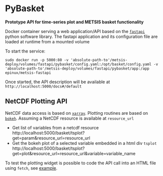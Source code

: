 # PyBasket
**Prototype API for time-series plot and METSIS basket functionality**

Docker container serving a web application/API based on the [`fastapi`](https://fastapi.tiangolo.com/) python software library. 
The fastapi application and its configuration file are loaded at runtime from a mounted volume

To start the service:

```
sudo docker run -p 5000:80 -v 'absolute-path-to'/metsis-deploy/volumes/fastapi/pybasket/config.yaml:/opt/basket/config.yaml -v 'absolute-path-to'/metsis-deploy/volumes/fastapi/pybasket/app:/app epinux/metsis-fastapi
```

Once started, the API description will be available at `http://localhost:5000/docs#/default`

## NetCDF Plotting API

NetCDF data access is based on  [`xarray`](http://xarray.pydata.org/en/stable/).
Plotting routines are based on  [`bokeh`](https://docs.bokeh.org/en/latest/index.html).
Assuming a NetCDF resource is available at `resource_url`

* Get list of variables from a netcdf resource
    http://localhost:5000/basket/tsplot?get=param&resource_url=resource_url
* Get the bokeh plot of a selected variable embedded in a html div `tsplot`
    http://localhost:5000/basket/tsplot?get=plot&resource_url=resource_url&variable=variable_name

To test the plotting widget is possible to code the API call into an HTML file using `fetch`, see [example](../volumes/fastapi/pybasket/test_ncplot.html).




